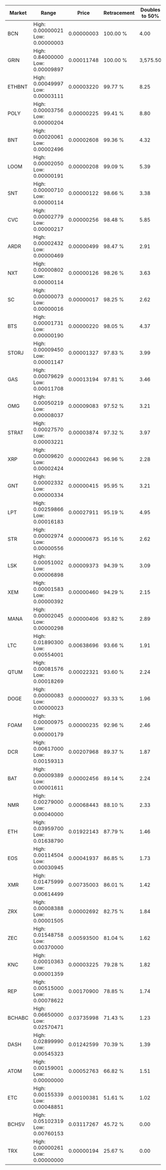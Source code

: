 | Market | Range | Price| Retracement | Doubles to 50% |
| --- | --- | --- | --- | --- |
| BCN | High: 0.00000021<br />Low: 0.00000003 | 0.00000003 | 100.00 % | 4.00 |
| GRIN | High: 0.84000000<br />Low: 0.00009897 | 0.00011748 | 100.00 % | 3,575.50 |
| ETHBNT | High: 0.00049997<br />Low: 0.00003111 | 0.00003220 | 99.77 % | 8.25 |
| POLY | High: 0.00003756<br />Low: 0.00000204 | 0.00000225 | 99.41 % | 8.80 |
| BNT | High: 0.00020061<br />Low: 0.00002496 | 0.00002608 | 99.36 % | 4.32 |
| LOOM | High: 0.00002050<br />Low: 0.00000191 | 0.00000208 | 99.09 % | 5.39 |
| SNT | High: 0.00000710<br />Low: 0.00000114 | 0.00000122 | 98.66 % | 3.38 |
| CVC | High: 0.00002779<br />Low: 0.00000217 | 0.00000256 | 98.48 % | 5.85 |
| ARDR | High: 0.00002432<br />Low: 0.00000469 | 0.00000499 | 98.47 % | 2.91 |
| NXT | High: 0.00000802<br />Low: 0.00000114 | 0.00000126 | 98.26 % | 3.63 |
| SC | High: 0.00000073<br />Low: 0.00000016 | 0.00000017 | 98.25 % | 2.62 |
| BTS | High: 0.00001731<br />Low: 0.00000190 | 0.00000220 | 98.05 % | 4.37 |
| STORJ | High: 0.00009450<br />Low: 0.00001147 | 0.00001327 | 97.83 % | 3.99 |
| GAS | High: 0.00079629<br />Low: 0.00011708 | 0.00013194 | 97.81 % | 3.46 |
| OMG | High: 0.00050219<br />Low: 0.00008037 | 0.00009083 | 97.52 % | 3.21 |
| STRAT | High: 0.00027570<br />Low: 0.00003221 | 0.00003874 | 97.32 % | 3.97 |
| XRP | High: 0.00009620<br />Low: 0.00002424 | 0.00002643 | 96.96 % | 2.28 |
| GNT | High: 0.00002332<br />Low: 0.00000334 | 0.00000415 | 95.95 % | 3.21 |
| LPT | High: 0.00259866<br />Low: 0.00016183 | 0.00027911 | 95.19 % | 4.95 |
| STR | High: 0.00002974<br />Low: 0.00000556 | 0.00000673 | 95.16 % | 2.62 |
| LSK | High: 0.00051002<br />Low: 0.00006898 | 0.00009373 | 94.39 % | 3.09 |
| XEM | High: 0.00001583<br />Low: 0.00000392 | 0.00000460 | 94.29 % | 2.15 |
| MANA | High: 0.00002045<br />Low: 0.00000298 | 0.00000406 | 93.82 % | 2.89 |
| LTC | High: 0.01890300<br />Low: 0.00554001 | 0.00638696 | 93.66 % | 1.91 |
| QTUM | High: 0.00081576<br />Low: 0.00018269 | 0.00022321 | 93.60 % | 2.24 |
| DOGE | High: 0.00000083<br />Low: 0.00000023 | 0.00000027 | 93.33 % | 1.96 |
| FOAM | High: 0.00000975<br />Low: 0.00000179 | 0.00000235 | 92.96 % | 2.46 |
| DCR | High: 0.00617000<br />Low: 0.00159313 | 0.00207968 | 89.37 % | 1.87 |
| BAT | High: 0.00009389<br />Low: 0.00001611 | 0.00002456 | 89.14 % | 2.24 |
| NMR | High: 0.00279000<br />Low: 0.00040000 | 0.00068443 | 88.10 % | 2.33 |
| ETH | High: 0.03959700<br />Low: 0.01638790 | 0.01922143 | 87.79 % | 1.46 |
| EOS | High: 0.00114504<br />Low: 0.00030945 | 0.00041937 | 86.85 % | 1.73 |
| XMR | High: 0.01475999<br />Low: 0.00614499 | 0.00735003 | 86.01 % | 1.42 |
| ZRX | High: 0.00008388<br />Low: 0.00001505 | 0.00002692 | 82.75 % | 1.84 |
| ZEC | High: 0.01548758<br />Low: 0.00370000 | 0.00593500 | 81.04 % | 1.62 |
| KNC | High: 0.00010363<br />Low: 0.00001359 | 0.00003225 | 79.28 % | 1.82 |
| REP | High: 0.00515000<br />Low: 0.00078622 | 0.00170900 | 78.85 % | 1.74 |
| BCHABC | High: 0.06650000<br />Low: 0.02570471 | 0.03735998 | 71.43 % | 1.23 |
| DASH | High: 0.02899990<br />Low: 0.00545323 | 0.01242599 | 70.39 % | 1.39 |
| ATOM | High: 0.00159001<br />Low: 0.00000000 | 0.00052763 | 66.82 % | 1.51 |
| ETC | High: 0.00155339<br />Low: 0.00048851 | 0.00100381 | 51.61 % | 1.02 |
| BCHSV | High: 0.05102319<br />Low: 0.00760153 | 0.03117267 | 45.72 % | 0.00 |
| TRX | High: 0.00000261<br />Low: 0.00000000 | 0.00000194 | 25.67 % | 0.00 |
